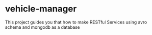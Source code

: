 # vehicle-manager

This project guides you that how to make RESTful Services using avro schema and mongodb as a database
